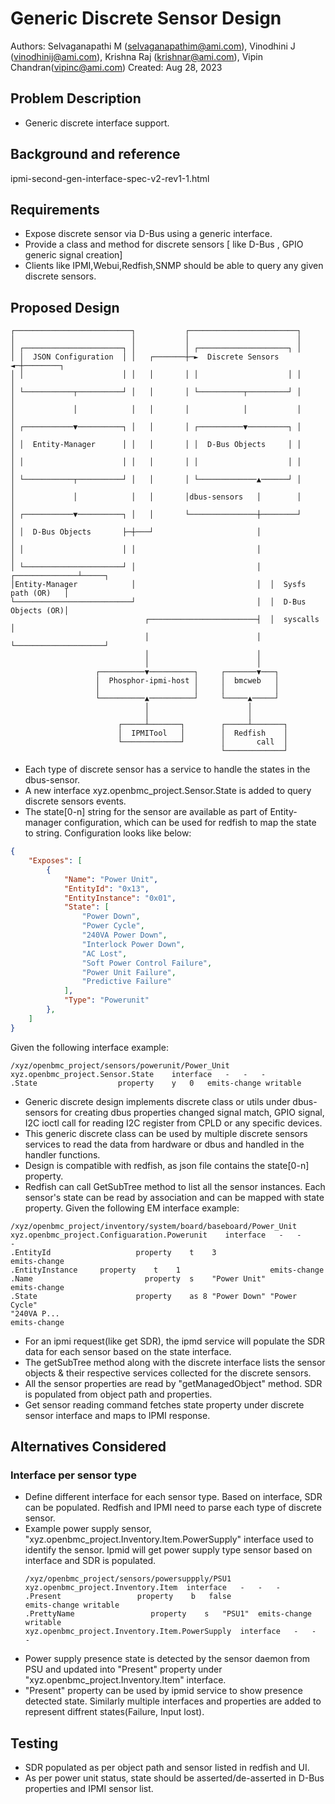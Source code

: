 # Generic Discrete Sensor Design
Authors: Selvaganapathi M (selvaganapathim@ami.com), Vinodhini J
(vinodhinij@ami.com), Krishna Raj (krishnar@ami.com),
Vipin Chandran(vipinc@ami.com)
Created: Aug 28, 2023
## Problem Description
- Generic discrete interface support.
## Background and reference
  ipmi-second-gen-interface-spec-v2-rev1-1.html
## Requirements
- Expose discrete sensor via D-Bus using a generic interface.
- Provide a class and method for discrete sensors
[ like D-Bus , GPIO generic signal creation]
- Clients like IPMI,Webui,Redfish,SNMP should be able to query any given
  discrete sensors.
## Proposed Design
```
┌──────────────────────────┐           ┌────────────────────────┐
│                          │           │                        │
│ ┌──────────────────────┐ │           │ ┌────────────────────┐ │
│ │  JSON Configuration  │ │   ┌───────┼─►  Discrete Sensors  ◄─┼────────┐
│ │                      │ │   │       │ │                    │ │        │
│ └───────────┬──────────┘ │   │       │ └──────────┬─────────┘ │        │
│             │            │   │       │            │           │        │
│ ┌───────────▼──────────┐ │   │       │ ┌──────────▼─────────┐ │        │
│ │  Entity-Manager      │ │   │       │ │  D-Bus Objects     │ │        │
│ │                      │ │   │       │ │                    │ │        │
│ └───────────┬──────────┘ │   │       │ └─────────────▲──────┘ │        │
│             │            │   │       │dbus-sensors   │        │        │
│ ┌───────────▼──────────┐ │   │       └───────────────┼────────┘        │
│ │  D-Bus Objects       ├─┼───┘                       │                 │
│ │                      │ │                           │                 │
│ └──────────────────────┘ │                           │  ┌──────────────┴─────┐
│Entity-Manager            │                           │  │  Sysfs path (OR)   │
└──────────────────────────┘                           │  │  D-Bus Objects (OR)│
                              ┌────────────────────────┤  │  syscalls          │
                              │                        │  └────────────────────┘
                              │                        │
                              │                        │
                   ┌──────────▼──────────┐     ┌───────▼───┐
                   │  Phosphor-ipmi-host │     │  bmcweb   │
                   │                     │     │           │
                   └──────────▲──────────┘     └─────▲─────┘
                              │                      │
                              │                      │
                        ┌─────┴───────┐        ┌─────┴───────┐
                        │  IPMITool   │        │  Redfish    │
                        └─────────────┘        │       call  │
                                               └─────────────┘
```
- Each type of discrete sensor has a service to handle the states in
the dbus-sensor.
- A new interface xyz.openbmc_project.Sensor.State is added to query
discrete sensors events.
- The state[0-n] string for the sensor are available as part of
Entity-manager configuration, which can be used for redfish to map the
state to string.
Configuration looks like below:
```json
{
    "Exposes": [
	    {
            "Name": "Power Unit",
            "EntityId": "0x13",
            "EntityInstance": "0x01",
            "State": [
                "Power Down",
                "Power Cycle",
                "240VA Power Down",
                "Interlock Power Down",
                "AC Lost",
                "Soft Power Control Failure",
                "Power Unit Failure",
                "Predictive Failure"
            ],
            "Type": "Powerunit"
        },
    ]
}
```
Given the following interface example:
```shell
/xyz/openbmc_project/sensors/powerunit/Power_Unit
xyz.openbmc_project.Sensor.State	interface	-	-	-
.State					property	y	0	emits-change writable
```
- Generic discrete design implements discrete class or utils under
dbus-sensors for creating dbus properties changed signal match, GPIO signal,
I2C ioctl call for reading I2C register from CPLD or any specific devices.
- This generic discrete class can be used by multiple discrete sensors services
to read the data from hardware or dbus and handled in the handler functions.
- Design is compatible with redfish, as json file contains the state[0-n]
property.
- Redfish can call GetSubTree method to list all the sensor instances. Each
sensor's state can be read by association and can be mapped with state
property.
Given the following EM interface example:
```shell
/xyz/openbmc_project/inventory/system/board/baseboard/Power_Unit
xyz.openbmc_project.Configuaration.Powerunit	interface	-	-			-
.EntityId					property	t	 3			   
emits-change
.EntityInstance		property	t	 1			          emits-change
.Name						  property	s	 "Power Unit"		
emits-change
.State						property	as 8 "Power Down" "Power Cycle"
"240VA P...
emits-change
```

- For an ipmi request(like get SDR), the ipmd service will
populate the SDR data for each sensor based on the state interface.
- The getSubTree method along with the discrete interface lists the sensor
objects & their respective services collected for the discrete sensors.
- All the sensor properties are read by "getManagedObject" method. SDR is
populated from object path and properties.
- Get sensor reading command fetches state property under discrete sensor
interface and maps to IPMI response.

## Alternatives Considered
### Interface per sensor type
- Define different interface for each sensor type. Based on interface, SDR
can be populated. Redfish and IPMI need to parse each type of discrete sensor.
- Example power supply sensor, "xyz.openbmc_project.Inventory.Item.PowerSupply"
 interface used to identify the sensor. Ipmid will get power supply type
 sensor based on interface and SDR is populated.
    ```shell
    /xyz/openbmc_project/sensors/powersuppply/PSU1
    xyz.openbmc_project.Inventory.Item	interface	-	-	-
   .Present					property	b	false   
   emits-change writable
    .PrettyName                 property    s   "PSU1"  emits-change writable
    xyz.openbmc_project.Inventory.Item.PowerSupply	interface	-	-	-
    ```
- Power supply presence state is detected by the sensor daemon from PSU and
  updated into "Present" property under "xyz.openbmc_project.Inventory.Item"
  interface.
- "Present" property can be used by ipmid service to show presence detected 
state. Similarly multiple interfaces and properties are added to represent 
diffrent states(Failure, Input lost).
## Testing
- SDR populated as per object path and sensor listed in redfish and UI.
- As per power unit status, state should be asserted/de-asserted in D-Bus 
  properties and IPMI sensor list.
